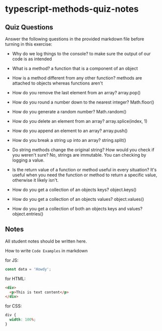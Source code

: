 # typescript-methods-quiz-notes

## Quiz Questions

Answer the following questions in the provided markdown file before turning in this exercise:

- Why do we log things to the console?
  to make sure the output of our code is as intended

- What is a method?
  a function that is a component of an object

- How is a method different from any other function?
  methods are attached to objects whereas functions aren't

- How do you remove the last element from an array?
  array.pop()

- How do you round a number down to the nearest integer?
  Math.floor()

- How do you generate a random number?
  Math.random()

- How do you delete an element from an array?
  array.splice(index, 1)

- How do you append an element to an array?
  array.push()

- How do you break a string up into an array?
  string.split()

- Do string methods change the original string? How would you check if you weren't sure?
  No, strings are immutable. You can checking by logging a value.

- Is the return value of a function or method useful in every situation?
  It's useful when you need the function or method to return a specific value, otherwise it likely isn't.

- How do you get a collection of an objects keys?
  object.keys()

- How do you get a collection of an objects values?
  object.values()

- How do you get a collection of both an objects keys and values?
  object.entries()

## Notes

All student notes should be written here.

How to write `Code Examples` in markdown

for JS:

```javascript
const data = 'Howdy';
```

for HTML:

```html
<div>
  <p>This is text content</p>
</div>
```

for CSS:

```css
div {
  width: 100%;
}
```
